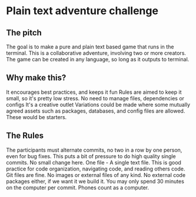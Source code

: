 # Plain text adventure challenge

## The pitch

The goal is to make a pure and plain text based game that runs in the terminal.
This is a collaborative adventure, involving two or more creators. The game can
be created in any language, so long as it outputs to terminal.

## Why make this?

It encourages best practices, and keeps it fun Rules are aimed to keep it
small, so it's pretty low stress. No need to manage files, dependencies or
configs It's a creative outlet Variations could be made where some mutually
agreed assets such as packages, databases, and config files are allowed. These
would be starters.

## The Rules

The participants must alternate commits, no two in a row by one person, even
for bug fixes. This puts a bit of pressure to do high quality single commits.
No small change here. One file - A single text file. This is good practice for
code organization, navigating code, and reading others code. Git files are
fine. No images or external files of any kind. No external code packages
either, if we want it we build it. You may only spend 30 minutes on the
computer per commit. Phones count as a computer.

